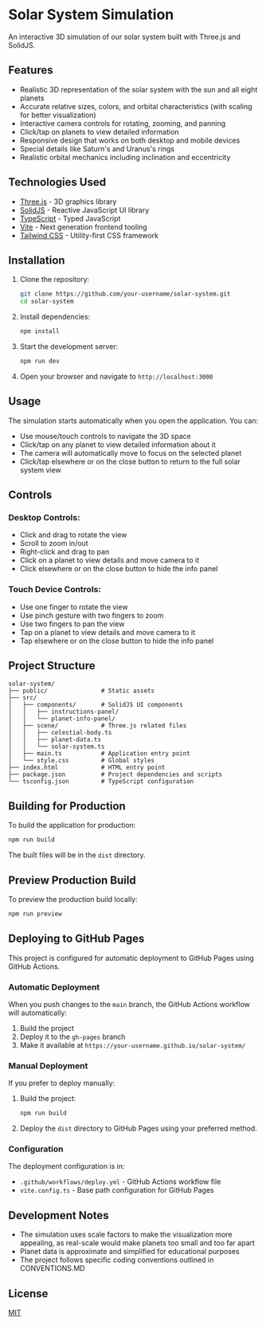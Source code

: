 # Solar System Simulation

An interactive 3D simulation of our solar system built with Three.js and SolidJS.

## Features

- Realistic 3D representation of the solar system with the sun and all eight planets
- Accurate relative sizes, colors, and orbital characteristics (with scaling for better visualization)
- Interactive camera controls for rotating, zooming, and panning
- Click/tap on planets to view detailed information
- Responsive design that works on both desktop and mobile devices
- Special details like Saturn's and Uranus's rings
- Realistic orbital mechanics including inclination and eccentricity

## Technologies Used

- [Three.js](https://threejs.org/) - 3D graphics library
- [SolidJS](https://www.solidjs.com/) - Reactive JavaScript UI library
- [TypeScript](https://www.typescriptlang.org/) - Typed JavaScript
- [Vite](https://vitejs.dev/) - Next generation frontend tooling
- [Tailwind CSS](https://tailwindcss.com/) - Utility-first CSS framework

## Installation

1. Clone the repository:

   ```bash
   git clone https://github.com/your-username/solar-system.git
   cd solar-system
   ```

2. Install dependencies:

   ```bash
   npm install
   ```

3. Start the development server:

   ```bash
   npm run dev
   ```

4. Open your browser and navigate to `http://localhost:3000`

## Usage

The simulation starts automatically when you open the application. You can:

- Use mouse/touch controls to navigate the 3D space
- Click/tap on any planet to view detailed information about it
- The camera will automatically move to focus on the selected planet
- Click/tap elsewhere or on the close button to return to the full solar system view

## Controls

### Desktop Controls:

- Click and drag to rotate the view
- Scroll to zoom in/out
- Right-click and drag to pan
- Click on a planet to view details and move camera to it
- Click elsewhere or on the close button to hide the info panel

### Touch Device Controls:

- Use one finger to rotate the view
- Use pinch gesture with two fingers to zoom
- Use two fingers to pan the view
- Tap on a planet to view details and move camera to it
- Tap elsewhere or on the close button to hide the info panel

## Project Structure

```
solar-system/
├── public/               # Static assets
├── src/
│   ├── components/       # SolidJS UI components
│   │   ├── instructions-panel/
│   │   └── planet-info-panel/
│   ├── scene/            # Three.js related files
│   │   ├── celestial-body.ts
│   │   ├── planet-data.ts
│   │   └── solar-system.ts
│   ├── main.ts           # Application entry point
│   └── style.css         # Global styles
├── index.html            # HTML entry point
├── package.json          # Project dependencies and scripts
└── tsconfig.json         # TypeScript configuration
```

## Building for Production

To build the application for production:

```bash
npm run build
```

The built files will be in the `dist` directory.

## Preview Production Build

To preview the production build locally:

```bash
npm run preview
```

## Deploying to GitHub Pages

This project is configured for automatic deployment to GitHub Pages using GitHub Actions.

### Automatic Deployment

When you push changes to the `main` branch, the GitHub Actions workflow will automatically:

1. Build the project
2. Deploy it to the `gh-pages` branch
3. Make it available at `https://your-username.github.io/solar-system/`

### Manual Deployment

If you prefer to deploy manually:

1. Build the project:

   ```bash
   npm run build
   ```

2. Deploy the `dist` directory to GitHub Pages using your preferred method.

### Configuration

The deployment configuration is in:

- `.github/workflows/deploy.yml` - GitHub Actions workflow file
- `vite.config.ts` - Base path configuration for GitHub Pages

## Development Notes

- The simulation uses scale factors to make the visualization more appealing, as real-scale would make planets too small and too far apart
- Planet data is approximate and simplified for educational purposes
- The project follows specific coding conventions outlined in CONVENTIONS.MD

## License

[MIT](LICENSE)
